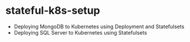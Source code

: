 # stateful-k8s-setup
* Deploying MongoDB to Kubernetes using Deployment and Statefulsets
* Deploying SQL Server to Kubernetes using Statefulsets 
